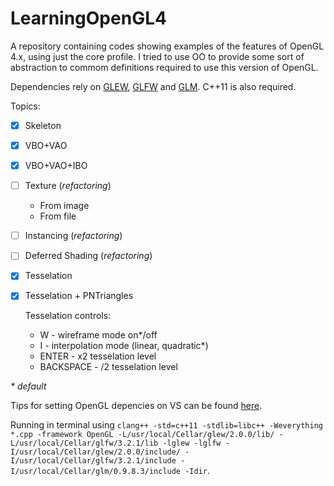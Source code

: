 # LearningOpenGL4

A repository containing codes showing examples of the features of OpenGL 4.x, using just the core profile.
I tried to use OO to provide some sort of abstraction to commom definitions required to use this version of OpenGL.

Dependencies rely on [GLEW](http://glew.sourceforge.net/), [GLFW](http://www.glfw.org/) and [GLM](http://glm.g-truc.net/). C++11 is also required.

Topics:

- [x] Skeleton 
- [x] VBO+VAO
- [x] VBO+VAO+IBO 
- [ ] Texture (*refactoring*)
  - From image
  - From file
- [ ] Instancing (*refactoring*)
- [ ] Deferred Shading (*refactoring*)
- [x] Tesselation
- [x] Tesselation + PNTriangles
  
  Tesselation controls:
  * W - wireframe mode on*/off
  * I - interpolation mode (linear, quadratic*)
  * ENTER - x2 tesselation level
  * BACKSPACE - /2 tesselation level
  
_*_ *default*

Tips for setting OpenGL depencies on VS can be found [here](http://www.41post.com/5178/programming/opengl-configuring-glfw-and-glew-in-visual-cplusplus-express).

Running in terminal using `clang++ -std=c++11 -stdlib=libc++ -Weverything *.cpp -framework OpenGL -L/usr/local/Cellar/glew/2.0.0/lib/ -L/usr/local/Cellar/glfw/3.2.1/lib -lglew -lglfw -I/usr/local/Cellar/glew/2.0.0/include/ -I/usr/local/Cellar/glfw/3.2.1/include -I/usr/local/Cellar/glm/0.9.8.3/include -Idir`.
